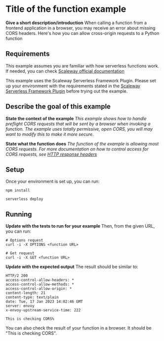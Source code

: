 # Title of the function example

**Give a short description/introduction**
When calling a function from a frontend application in a browser, you may receive an error about missing CORS headers. Here's how you can allow cross-origin requests to a Python function

## Requirements

This example assumes you are familiar with how serverless functions work. If needed, you can check [Scaleway official documentation](https://www.scaleway.com/en/docs/serverless/functions/quickstart/)

This example uses the Scaleway Serverless Framework Plugin. Please set up your environment with the requirements stated in the [Scaleway Serverless Framework Plugin](https://github.com/scaleway/serverless-scaleway-functions) before trying out the example.

## Describe the goal of this example

**State the context of the example**
*This example shows how to handle preflight CORS requests that will be sent by a browser when invoking a function. The example uses totally permissive, open CORS, you will may want to modify this to make it more secure.*

**State what the function does**
*The function of the example is allowing most CORS requests. For more documentation on how to control access for CORS requests, see [HTTP response headers](https://developer.mozilla.org/en-US/docs/Web/HTTP/CORS#the_http_response_headers)*

## Setup

Once your environment is set up, you can run:

```console
npm install

serverless deploy
```

## Running

**Update with the tests to run for your example**
Then, from the given URL, you can run:

```console
# Options request
curl -i -X OPTIONS <function URL>

# Get request
curl -i -X GET <function URL>
```

**Update with the expected output**
The result should be similar to:

```console
HTTP/2 200
access-control-allow-headers: *
access-control-allow-methods: *
access-control-allow-origin: *
content-length: 21
content-type: text/plain
date: Tue, 17 Jan 2023 14:02:46 GMT
server: envoy
x-envoy-upstream-service-time: 222

This is checking CORS%
```

You can also check the result of your function in a browser. It should be "This is checking CORS".
